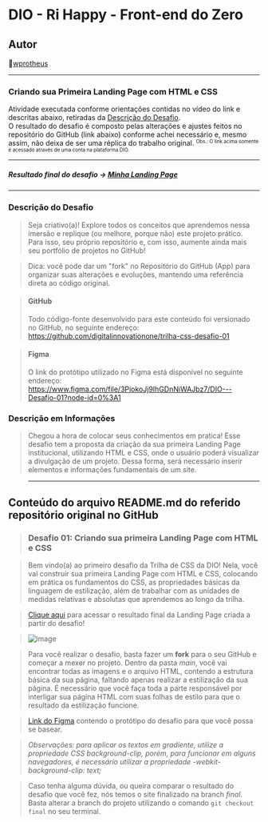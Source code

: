 # DIO - Ri Happy - Front-end do Zero

## Autor
🔸[wprotheus](https://github.com/wprotheus)

---

### Criando sua Primeira Landing Page com HTML e CSS

Atividade executada conforme orientações contidas no vídeo do link e descritas abaixo, retiradas da [Descrição do Desafio](https://web.dio.me/lab/desafio-primeiros-passos-com-css/learning/401c88c4-c068-481c-99f0-7f0565542e90).  
O resultado do desafio é composto pelas alterações e ajustes feitos no repositório do GitHub (link abaixo) conforme achei necessário e, mesmo assim, não deixa de ser uma réplica do trabalho original.
<small><sup>Obs.: O link acima somente é acessado através de uma conta na plataforma DIO.</sup></small>

---
##### ***Resultado final do desafio -> [Minha Landing Page](https://wprotheus.github.io/Desafio-landing-page/)***
---

### Descrição do Desafio  
> Seja criativo(a)! Explore todos os conceitos que aprendemos nessa imersão e replique (ou melhore, porque não) este projeto prático. Para isso, seu próprio repositório e, com isso, aumente ainda mais seu portfólio de projetos no GitHub!
 
> Dica: você pode dar um "fork" no Repositório do GitHub (App) para organizar suas alterações e evoluções, mantendo uma referência direta ao código original.
 
> #### GitHub
> Todo código-fonte desenvolvido para este conteúdo foi versionado no GitHub, no seguinte endereço:
> https://github.com/digitalinnovationone/trilha-css-desafio-01
 
> #### Figma
> O link do protótipo utilizado no Figma está disponível no seguinte endereço:
> https://www.figma.com/file/3PiokoJj9IhGDnNiWAJbz7/DIO---Desafio-01?node-id=0%3A1

### Descrição em Informações

> Chegou a hora de colocar seus conhecimentos em pratica! Esse desafio tem a proposta da criação da sua primeira Landing Page institucional, utilizando HTML e CSS, onde o usuário poderá visualizar a divulgação de um projeto. Dessa forma, será necessário inserir elementos e informações fundamentais de um site.

>---

## Conteúdo do arquivo README.md do referido repositório original no GitHub

> ### Desafio 01: Criando sua primeira Landing Page com HTML e CSS

> Bem vindo(a) ao primeiro desafio da Trilha de CSS da DIO! Nela, você vai construir sua primeira Landing Page com HTML e CSS, colocando em prática os fundamentos do CSS,
> as propriedades básicas da linguagem de estilização, além de trabalhar com as unidades de medidas relativas e absolutas que aprendemos ao longo da trilha.

> [Clique aqui](https://micheleambrosio.github.io/dio-trilha-css-desafio-01/) para acessar o resultado final da Landing Page criada a partir do desafio!

> ![image](https://user-images.githubusercontent.com/55519539/183538055-6cce606c-7d1d-4d15-a4be-ffeb5b37c956.png)

> Para você realizar o desafio, basta fazer um **fork** para o seu GitHub e começar a mexer no projeto.
> Dentro da pasta *main*, você vai encontrar todas as imagens e o arquivo HTML, contendo a estrutura básica da sua página, faltando apenas
> realizar a estilização da sua página. É necessário que você faça toda a parte responsável por interligar sua página HTML com suas folhas
> de estilo para que o resultado da estilização funcione.

> [Link do Figma](https://www.figma.com/file/3PiokoJj9IhGDnNiWAJbz7/DIO---Desafio-01?node-id=2%3A6) contendo o protótipo do desafio para
> que você possa se basear.

> *Observações: para aplicar os textos em gradiente, utilize a propriedade CSS background-clip, porém, para funcionar em alguns navegadores,
> é necessário utilizar a propriedade -webkit-background-clip: text;*

> Caso tenha alguma dúvida, ou queira comparar o resultado do desafio que você fez, nós temos o site finalizado na branch *final*. Basta alterar a branch do projeto
> utilizando o comando `git checkout final` no seu terminal.

